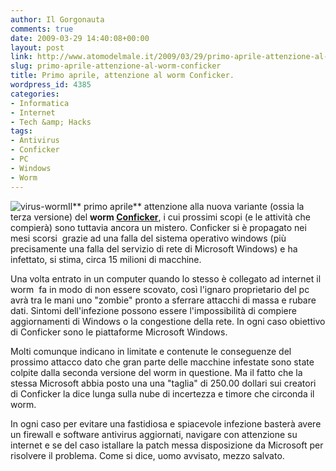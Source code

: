 ```yaml
---
author: Il Gorgonauta
comments: true
date: 2009-03-29 14:40:08+00:00
layout: post
link: http://www.atomodelmale.it/2009/03/29/primo-aprile-attenzione-al-worm-conficker/
slug: primo-aprile-attenzione-al-worm-conficker
title: Primo aprile, attenzione al worm Conficker.
wordpress_id: 4385
categories:
- Informatica
- Internet
- Tech &amp; Hacks
tags:
- Antivirus
- Conficker
- PC
- Windows
- Worm
---
```


![virus-worm](http://www.atomodelmale.it/wp-content/uploads/2009/03/virus-worm-300x236.jpg)Il** primo aprile** attenzione alla nuova variante (ossia la terza versione) del **worm [Conficker](http://it.wikipedia.org/wiki/Conficker)**, i cui prossimi scopi (e le attività che compierà) sono tuttavia ancora un mistero. Conficker si è propagato nei mesi scorsi  grazie ad una falla del sistema operativo windows (più precisamente una falla del servizio di rete di Microsoft Windows) e ha infettato, si stima, circa 15 milioni di macchine.

Una volta entrato in un computer quando lo stesso è collegato ad internet il worm  fa in modo di non essere scovato, così l'ignaro proprietario del pc avrà tra le mani uno "zombie" pronto a sferrare attacchi di massa e rubare dati. Sintomi dell'infezione possono essere l'impossibilità di compiere aggiornamenti di Windows o la congestione della rete. In ogni caso obiettivo di Conficker sono le piattaforme Microsoft Windows.

Molti comunque indicano in limitate e contenute le conseguenze del prossimo attacco dato che gran parte delle macchine infestate sono state colpite dalla seconda versione del worm in questione. Ma il fatto che la stessa Microsoft abbia posto una una "taglia" di 250.00 dollari sui creatori di Conficker la dice lunga sulla nube di incertezza e timore che circonda il worm.

<!-- more -->


In ogni caso per evitare una fastidiosa e spiacevole infezione basterà avere un firewall e software antivirus aggiornati, navigare con attenzione su internet e se del caso istallare la patch messa disposizione da Microsoft per risolvere il problema. Come si dice, uomo avvisato, mezzo salvato.
